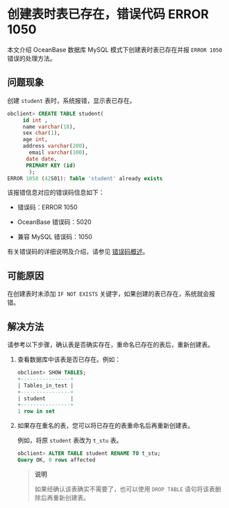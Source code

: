 # 创建表时表已存在，错误代码 ERROR 1050

本文介绍 OceanBase 数据库 MySQL 模式下创建表时表已存在并报 `ERROR 1050` 错误的处理方法。

## 问题现象

创建 `student` 表时，系统报错，显示表已存在。

```sql
obclient> CREATE TABLE student(
     id int ,
     name varchar(18),
     sex char(1),
     age int,
     address varchar(200),
       email varchar(100),
      date date,
      PRIMARY KEY (id)
       );
ERROR 1050 (42S01): Table 'student' already exists
```

该报错信息对应的错误码信息如下：

* 错误码：ERROR 1050

* OceanBase 错误码：5020

* 兼容 MySQL 错误码：1050

有关错误码的详细说明及介绍，请参见 [错误码概述](../../../7.reference/5.system-reference/6.error-code-for-mysql/1.use-error-information-1.md)。

## 可能原因

在创建表时未添加 `IF NOT EXISTS` 关键字，如果创建的表已存在，系统就会报错。

## 解决方法

请参考以下步骤，确认表是否确实存在，重命名已存在的表后，重新创建表。

1. 查看数据库中该表是否已存在。例如：

   ```sql
   obclient> SHOW TABLES;
   +----------------+
   | Tables_in_test |
   +----------------+
   | student        |
   +----------------+
   1 row in set
   ```

2. 如果存在重名的表，您可以将已存在的表重命名后再重新创建表。

   例如，将原 `student` 表改为 `t_stu` 表。

   ```sql
   obclient> ALTER TABLE student RENAME TO t_stu;
   Query OK, 0 rows affected
   ```

   > **说明**
   >
   > 如果经确认该表确实不需要了，也可以使用 `DROP TABLE` 语句将该表删除后再重新创建表。
